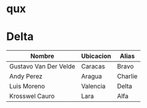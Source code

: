 # qux
# Delta
| Nombre | Ubicacion | Alias |
| ------ | ------ | ------ |
| Gustavo Van Der Velde | Caracas | Bravo |
| Andy Perez | Aragua | Charlie |
| Luis Moreno | Valencia | Delta |
| Krosswel Cauro | Lara | Alfa |

